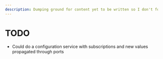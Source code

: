 ```yaml
---
description: Dumping ground for content yet to be written so I don't forget
---
```


# TODO

* Could do a configuration service with subscriptions and new values propagated through ports
